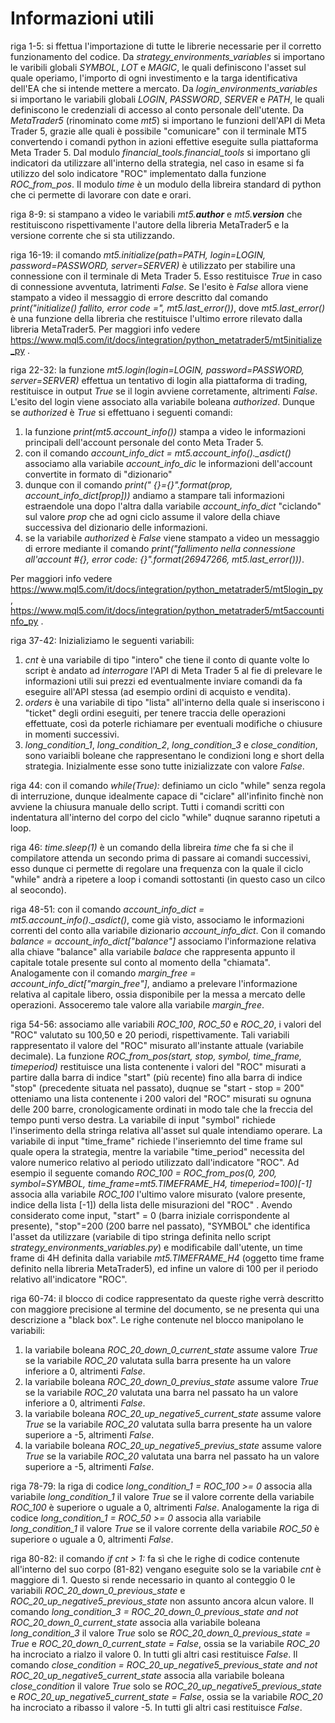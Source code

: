 # Informazioni utili

riga 1-5: si ffettua l'importazione di tutte le librerie necessarie per il corretto funzionamento del codice. 
Da *strategy_environments_variables* si importano le varibili globali *SYMBOL*, *LOT* e *MAGIC*, le quali definiscono 
l'asset sul quale operiamo, l'importo di ogni investimento e la targa identificativa dell'EA che si intende mettere a mercato.
Da *login_environments_variables* si importano le variabili globali *LOGIN*, *PASSWORD*, *SERVER* e *PATH*, le quali definiscono le credenziali 
di accesso al conto personale dell'utente. Da *MetaTrader5* (rinominato come *mt5*) si importano le funzioni dell'API di Meta Trader 5, grazie alle quali è possibile "comunicare" con il terminale
MT5 convertendo i comandi python in azioni effettive eseguite sulla piattaforma Meta Trader 5. Dal modulo *financial_tools.financial_tools* si importano gli indicatori da utilizzare all'interno della strategia,
nel caso in esame si fa utilizzo del solo indicatore "ROC" implementato dalla funzione *ROC_from_pos*.
Il modulo *time* è un modulo della libreira standard di python che ci permette di lavorare con date e orari.

riga 8-9: si stampano a video le variabili *mt5.__author__* e *mt5.__version__* che restituiscono rispettivamente l'autore della libreria MetaTrader5 e la versione corrente che si sta utilizzando.

riga 16-19: il comando *mt5.initialize(path=PATH, login=LOGIN, password=PASSWORD, server=SERVER)* è utilizzato per stabilire una connessione con il terminale di Meta Trader 5. Esso restituisce *True* in caso di connessione avventuta, latrimenti *False*.
Se l'esito è *False* allora viene stampato a video il messaggio di errore descritto dal comando *print("initialize() fallito, error code =", mt5.last_error())*, dove *mt5.last_error()* è una funzione della libreria che restituisce l'ultimo errore rilevato dalla 
libreria MetaTrader5. Per maggiori info vedere https://www.mql5.com/it/docs/integration/python_metatrader5/mt5initialize_py .

riga 22-32: la funzione *mt5.login(login=LOGIN, password=PASSWORD, server=SERVER)* effettua un tentativo di login alla piattaforma di trading, restituisce in output *True*  se il login avviene corretamente, altrimenti *False*. L'esito del login viene associato alla variabile boleana *authorized*.
Dunque se *authorized* è *True* si effettuano i seguenti comandi:
1) la funzione *print(mt5.account_info())* stampa a video le informazioni principali dell'account personale del conto Meta Trader 5.
2) con il comando *account_info_dict = mt5.account_info()._asdict()* associamo alla variabile *account_info_dic* le informazioni dell'account convertite in formato di "dizionario"
3) dunque con il comando *print("  {}={}".format(prop, account_info_dict[prop]))* andiamo a stampare tali informazioni estraendole una dopo l'altra dalla variabile *account_info_dict* "ciclando" sul valore *prop* che ad ogni ciclo assume il valore della chiave successiva del dizionario delle informazioni.
4) se la variabile *authorized* è *False* viene stampato a video un messaggio di errore mediante il comando *print("fallimento nella connessione all'account #{}, error code: {}".format(26947266, mt5.last_error()))*.

Per maggiori info vedere https://www.mql5.com/it/docs/integration/python_metatrader5/mt5login_py , https://www.mql5.com/it/docs/integration/python_metatrader5/mt5accountinfo_py .

riga 37-42: Inizializiamo le seguenti variabili:
1) *cnt* è una variabile di tipo "intero" che tiene il conto di quante volte lo script è andato ad *interrogare* l'API di Meta Trader 5 al fie di prelevare le informazioni utili sui prezzi ed eventualmente inviare comandi da fa eseguire all'API stessa (ad esempio ordini di acquisto e vendita). 
2) *orders* è una variabile di tipo "lista" all'interno della quale si inseriscono i "ticket" degli ordini eseguiti, per tenere traccia delle operazioni effettuate, così da poterle richiamare per eventuali modifiche o chiusure in momenti successivi.
3) *long_condition_1*, *long_condition_2*, *long_condition_3* e *close_condition*, sono variaibli boleane che rappresentano le condizioni long e short della strategia. Inizialmente esse sono tutte inizializzate con valore *False*.

riga 44: con il comando *while(True):* definiamo un ciclo "while" senza regola di interruzione, dunque idealmente capace di "ciclare" all'infinito finchè non avviene la chiusura manuale dello script. Tutti i comandi scritti con indentatura all'interno del corpo del ciclo "while" duqnue saranno ripetuti a loop.

riga 46: *time.sleep(1)* è un comando della libreira *time* che fa si che il compilatore attenda un secondo prima di passare ai comandi successivi, esso dunque ci permette di regolare una frequenza con la quale il ciclo "while" andrà a ripetere a loop i comandi sottostanti (in questo caso un cilco al seocondo).

riga 48-51: con il comando *account_info_dict = mt5.account_info()._asdict()*, come già visto, associamo le informazioni correnti del conto alla variabile dizionario *account_info_dict*. Con il comando *balance = account_info_dict["balance"]* associamo l'informazione relativa alla chiave "balance" alla variabile *balace*
che rappresenta appunto il capitale totale presente sul conto al momento della "chiamata". Analogamente con il comando *margin_free = account_info_dict["margin_free"]*, andiamo a prelevare l'informazione relativa al capitale libero, ossia disponibile per la messa a mercato delle operazioni. Assoceremo tale valore alla variabile *margin_free*.

riga 54-56: associamo alle variabili *ROC_100*, *ROC_50* e *ROC_20*, i valori del "ROC" valutato su 100,50 e 20 periodi, rispettivamente.
Tali variabili rappresentato il valore del "ROC" misurato all'instante attuale (variabile decimale). 
La funzione *ROC_from_pos(start, stop, symbol, time_frame, timeperiod)* restituisce una lista contenente i valori del "ROC" misurati a partire dalla barra di indice "start" (più recente) fino alla barra di indice "stop" (precedente situata nel passato), duqnue se "start - stop = 200" otteniamo una lista contenente i 200 valori del "ROC" 
misurati su ognuna delle 200 barre, cronologicamente ordinati in modo tale che la freccia del tempo punti verso destra.
La variabile di input "symbol" richiede l'inserimento della stringa relativa all'asset sul quale intendiamo operare.
La variabile di input "time_frame" richiede l'inseriemnto del time frame sul quale opera la strategia, mentre la variabile "time_period" necessita del valore numerico relativo al periodo utilizzato dall'indicatore "ROC".
Ad esempio il seguente comando *ROC_100 = ROC_from_pos(0, 200, symbol=SYMBOL, time_frame=mt5.TIMEFRAME_H4, timeperiod=100)[-1]* associa alla variabile *ROC_100* l'ultimo valore misurato (valore presente, indice della lista [-1]) della lista delle misurazioni del "ROC" . Avendo considerato come input, "start" = 0 (barra iniziale corrispondente al presente),
"stop"=200 (200 barre nel passato), "SYMBOL" che identifica l'asset da utilizzare (variabile di tipo stringa definita nello script *strategy_environments_variables.py*) e modificabile dall'utente, un time frame di 4H definita dalla variabile *mt5.TIMEFRAME_H4* (oggetto time frame definito nella libreria MetaTrader5), ed infine un valore di 100 per il periodo relativo all'indicatore "ROC". 

riga 60-74: il blocco di codice rappresentato da queste righe verrà descritto con maggiore precisione al termine del documento, se ne presenta qui una descrizione a "black box". Le righe contenute nel blocco manipolano le variabili:
1) la variabile boleana *ROC_20_down_0_current_state* assume valore *True* se la variabile *ROC_20* valutata sulla barra presente ha un valore inferiore a 0, altrimenti *False*.
2) la variabile boleana *ROC_20_down_0_previus_state* assume valore *True* se la variabile *ROC_20* valutata una barra nel passato ha un valore inferiore a 0, altrimenti *False*.
3) la variabile boleana *ROC_20_up_negative5_current_state* assume valore *True* se la variabile *ROC_20* valutata sulla barra presente ha un valore superiore a -5, altrimenti *False*.
4) la variabile boleana *ROC_20_up_negative5_previus_state* assume valore *True* se la variabile *ROC_20* valutata una barra nel passato ha un valore superiore a -5, altrimenti *False*.

riga 78-79: la riga di codice *long_condition_1 = ROC_100 >= 0* associa alla variabile *long_condition_1* il valore *True* se il valore corrente della variabile *ROC_100* è superiore o uguale a 0, altrimenti *False*.
Analogamente la riga di codice *long_condition_1 = ROC_50 >= 0* associa alla variabile *long_condition_1* il valore *True* se il valore corrente della variabile *ROC_50* è superiore o uguale a 0, altrimenti *False*.

riga 80-82: il comando *if cnt > 1:* fa sì che le righe di codice contenute all'interno del suo corpo (81-82) vengano eseguite solo se la variabile *cnt* è maggiore di 1. Questo si rende necessario in quanto al conteggio 0 le variabili *ROC_20_down_0_previous_state* e *ROC_20_up_negative5_previous_state* non assunto ancora alcun valore.
Il comando *long_condition_3 = ROC_20_down_0_previous_state and not ROC_20_down_0_current_state* associa alla variabile boleana *long_condition_3* il valore *True* solo se *ROC_20_down_0_previous_state = True* e *ROC_20_down_0_current_state = False*, ossia se la variabile *ROC_20* ha incrociato a rialzo il valore 0. In tutti gli altri casi restituisce *False*.
Il comando *close_condition = ROC_20_up_negative5_previous_state and not ROC_20_up_negative5_current_state* associa alla variabile boleana *close_condition* il valore *True* solo se *ROC_20_up_negative5_previous_state* e *ROC_20_up_negative5_current_state = False*, ossia se la variabile *ROC_20* ha incrociato a ribasso il valore -5. In tutti gli altri casi restituisce *False*.